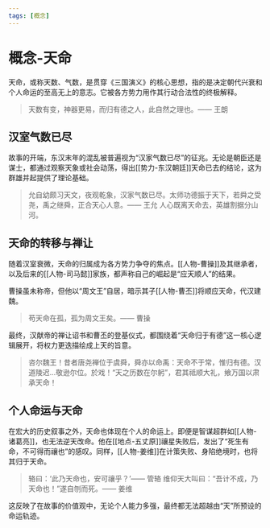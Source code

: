 ```yaml
---
tags: [概念]
---
```

# 概念-天命

天命，或称天数、气数，是贯穿《三国演义》的核心思想，指的是决定朝代兴衰和个人命运的至高无上的意志。它被各方势力用作其行动合法性的终极解释。

> 天数有变，神器更易，而归有德之人，此自然之理也。—— 王朗

## 汉室气数已尽

故事的开端，东汉末年的混乱被普遍视为“汉家气数已尽”的征兆。无论是朝臣还是谋士，都通过观察天象或社会动荡，得出[[势力-东汉朝廷]]天命已去的结论，这为群雄并起提供了理论基础。

> 允自幼颇习天文，夜观乾象，汉家气数已尽。太师功德振于天下，若舜之受尧，禹之继舜，正合天心人意。—— 王允
> 人心既离天命去，英雄割据分山河。

## 天命的转移与禅让

随着汉室衰微，天命的归属成为各方势力争夺的焦点。[[人物-曹操]]及其继承者，以及后来的[[人物-司马懿]]家族，都声称自己的崛起是“应天顺人”的结果。

曹操虽未称帝，但他以“周文王”自居，暗示其子[[人物-曹丕]]将顺应天命，代汉建魏。

> 苟天命在孤，孤为周文王矣。—— 曹操

最终，汉献帝的禅让诏书和曹丕的登基仪式，都围绕着“天命归于有德”这一核心逻辑展开，将权力更迭描绘成上天的旨意。

> 咨尔魏王！昔者唐尧禅位于虞舜，舜亦以命禹：天命不于常，惟归有德。汉道陵迟...敬逊尔位。於戏！“天之历数在尔躬”，君其祗顺大礼，飨万国以肃承天命！

## 个人命运与天命

在宏大的历史叙事之外，天命也体现在个人的命运上。即便是智谋超群如[[人物-诸葛亮]]，也无法逆天改命。他在[[地点-五丈原]]禳星失败后，发出了“死生有命，不可得而禳也”的感叹。同样，[[人物-姜维]]在计策失败、身陷绝境时，也将其归于天命。

> 辂曰：‘此乃天命也，安可禳乎？’—— 管辂
> 维仰天大叫曰：“吾计不成，乃天命也！”遂自刎而死。—— 姜维

这反映了在故事的价值观中，无论个人能力多强，最终都无法超越由“天”所预设的命运轨迹。
